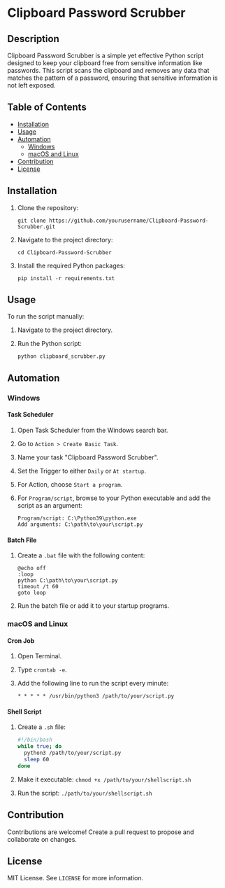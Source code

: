# Clipboard Password Scrubber

## Description

Clipboard Password Scrubber is a simple yet effective Python script designed to keep your clipboard free from sensitive information like passwords. This script scans the clipboard and removes any data that matches the pattern of a password, ensuring that sensitive information is not left exposed.

## Table of Contents

- [Installation](#installation)
- [Usage](#usage)
- [Automation](#automation)
  - [Windows](#windows)
  - [macOS and Linux](#macos-and-linux)
- [Contribution](#contribution)
- [License](#license)

## Installation

1. Clone the repository:

    ```
    git clone https://github.com/yourusername/Clipboard-Password-Scrubber.git
    ```

2. Navigate to the project directory:

    ```
    cd Clipboard-Password-Scrubber
    ```

3. Install the required Python packages:

    ```
    pip install -r requirements.txt
    ```

## Usage

To run the script manually:

1. Navigate to the project directory.

2. Run the Python script:

    ```
    python clipboard_scrubber.py
    ```

## Automation

### Windows

#### Task Scheduler

1. Open Task Scheduler from the Windows search bar.

2. Go to `Action > Create Basic Task`.

3. Name your task "Clipboard Password Scrubber".

4. Set the Trigger to either `Daily` or `At startup`.

5. For Action, choose `Start a program`.

6. For `Program/script`, browse to your Python executable and add the script as an argument:

    ```
    Program/script: C:\Python39\python.exe
    Add arguments: C:\path\to\your\script.py
    ```

#### Batch File

1. Create a `.bat` file with the following content:

    ```batch
    @echo off
    :loop
    python C:\path\to\your\script.py
    timeout /t 60
    goto loop
    ```

2. Run the batch file or add it to your startup programs.

### macOS and Linux

#### Cron Job

1. Open Terminal.

2. Type `crontab -e`.

3. Add the following line to run the script every minute:

    ```cron
    * * * * * /usr/bin/python3 /path/to/your/script.py
    ```

#### Shell Script

1. Create a `.sh` file:

    ```sh
    #!/bin/bash
    while true; do
      python3 /path/to/your/script.py
      sleep 60
    done
    ```

2. Make it executable: `chmod +x /path/to/your/shellscript.sh`

3. Run the script: `./path/to/your/shellscript.sh`

## Contribution

Contributions are welcome! Create a pull request to propose and collaborate on changes.

## License

MIT License. See `LICENSE` for more information.
